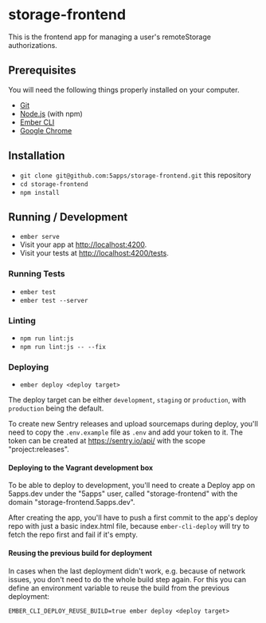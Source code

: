# storage-frontend

This is the frontend app for managing a user's remoteStorage
authorizations.

## Prerequisites

You will need the following things properly installed on your computer.

* [Git](https://git-scm.com/)
* [Node.js](https://nodejs.org/) (with npm)
* [Ember CLI](https://ember-cli.com/)
* [Google Chrome](https://google.com/chrome/)

## Installation

* `git clone git@github.com:5apps/storage-frontend.git` this repository
* `cd storage-frontend`
* `npm install`

## Running / Development

* `ember serve`
* Visit your app at [http://localhost:4200](http://localhost:4200).
* Visit your tests at [http://localhost:4200/tests](http://localhost:4200/tests).

### Running Tests

* `ember test`
* `ember test --server`

### Linting

* `npm run lint:js`
* `npm run lint:js -- --fix`

### Deploying

* `ember deploy <deploy target>`

The deploy target can be either `development`, `staging` or
`production`, with `production` being the default.

To create new Sentry releases and upload sourcemaps during deploy,
you'll need to copy the `.env.example` file as `.env` and add your token
to it. The token can be created at https://sentry.io/api/ with the scope
"project:releases".

#### Deploying to the Vagrant development box

To be able to deploy to development, you'll need to create a Deploy app
on 5apps.dev under the "5apps" user, called "storage-frontend" with the
domain "storage-frontend.5apps.dev".

After creating the app, you'll have to push a first commit to the app's
deploy repo with just a basic index.html file, because `ember-cli-deploy` will
try to fetch the repo first and fail if it's empty.

#### Reusing the previous build for deployment

In cases when the last deployment didn't work, e.g. because of network
issues, you don't need to do the whole build step again. For this you
can define an environment variable to reuse the build from the previous
deployment:

    EMBER_CLI_DEPLOY_REUSE_BUILD=true ember deploy <deploy target>



